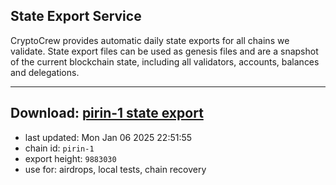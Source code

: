 ## State Export Service
CryptoCrew provides automatic daily state exports for all chains we validate. State export files can be used as genesis files and are a snapshot of the current blockchain state, including all validators, accounts, balances and delegations.

---
**Download: [pirin-1 state export](https://dl-eu2.ccvalidators.com/SERVICE/nolus/pirin-1_export_9883030.json)**
---

- last updated: Mon Jan 06 2025 22:51:55
- chain id: `pirin-1`
- export height: `9883030`
- use for: airdrops, local tests, chain recovery
